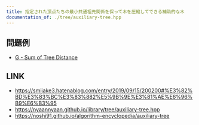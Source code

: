 ```yaml
---
title: 指定された頂点たちの最小共通祖先関係を保って木を圧縮してできる補助的な木
documentation_of: ./tree/auxiliary-tree.hpp
---
```

## 問題例

- [G - Sum of Tree Distance](https://atcoder.jp/contests/abc359/editorial/10259)

## LINK
- https://smijake3.hatenablog.com/entry/2019/09/15/200200#%E3%82%BD%E3%83%BC%E3%83%882%E5%9B%9E%E3%81%AE%E6%96%B9%E6%B3%95
- https://nyaannyaan.github.io/library/tree/auxiliary-tree.hpp
- https://noshi91.github.io/algorithm-encyclopedia/auxiliary-tree
